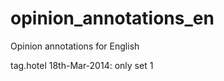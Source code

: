opinion_annotations_en
======================

Opinion annotations for English

tag.hotel
  18th-Mar-2014: only set 1